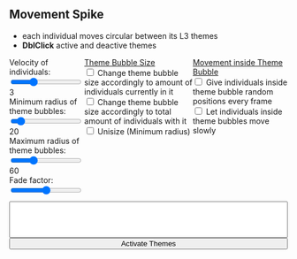 ## Movement Spike

- each individual moves circular between its L3 themes
- **DblClick** active and deactive themes


<div id="upperPanel" class="flexRow">
  <div class="slidecontainer" height="30px">
    <div class="float-left">
      Velocity of individuals: 
      <input type="range" min="0" max="10" value="3" step="1" class="slider" id="velocity-slider">
    </div>
    <div id="velocity-text">
      3
    </div>
    <div class="float-left">
      Minimum radius of theme bubbles: 
      <input type="range" min="1" max="200" value="20" step="1" class="slider" id="min-radius-slider">
    </div>
    <div id="min-radius-text">
      20
    </div>
    <div class="float-left">
      Maximum radius of theme bubbles: 
      <input type="range" min="1" max="200" value="60" step="1" class="slider" id="max-radius-slider">
    </div>
    <div id="max-radius-text">
      60
    </div>
    <div class="float-left">
      Fade factor: 
      <input type="range" min="0" max="100" value="50" step="1" class="slider" id="fade-factor-slider">
      </div>
  </div>
  <div id="preferencePanel" class="flexRow"> 
    <div id="themeBubbleSizeSelect">
    <u> Theme Bubble Size </u> <br>
      <input type="checkbox" id="singleTheme" name="singleTheme" value="singleTheme">
      <label for="singleTheme"> Change theme bubble size accordingly to amount of individuals currently in it</label><br>
      <input type="checkbox" id="totalCountTheme" name="totalCountTheme" value="totalCountTheme">
      <label for="totalCountTheme"> Change theme bubble size accordingly to total amount of individuals with it</label><br>
      <input type="checkbox" id="unisize" name="unisize" value="unisize">
      <label for="unisize"> Unisize (Minimum radius)</label><br>
    </div>
    <div id="movementInsideThemeBubble">
    <u> Movement inside Theme Bubble </u> <br>
      <input type="checkbox" id="randomMovement" name="randomMovement" value="randomMovement">
      <label for="randomMovement"> Give individuals inside theme bubble random positions every frame </label><br>
      <input type="checkbox" id="smallMovement" name="smallMovement" value="smallMovement">
      <label for="smallMovement"> Let individuals inside theme bubbles move slowly</label><br>
    </div>
  </div>
</div>

<div id="divCanvas">
  <div id="leftPanel">
    <div id="selectDiv" class="flexColumn">
      <select multiple id="activate-themes-select"></select>
      <button id="themes-select-button"> Activate Themes</button>
    </div>
    <svg id="not-active"></svg>
  </div>
  <canvas id="my-canvas"></canvas>
  <svg id="svg"></svg>
</div>




<style>
circle, .circle {
	fill: #b36;
	fill-opacity: 0.8;
}

.circleForm {
  opacity: 0.4;
}


.flexColumn {
  display: flex;
  flex-direction: column;
}

.flexRow {
  display: flex;
  flex-direction: row;
}

.float-left {
  float: left;
}

.slidecontainer {
  padding-bottom: 10px;
}

#activate-themes-select option {
    font-size: 16px;
    padding: 5px;
    background: #ffffff;
}
</style>

<script>
import { AVFParser } from "https://lively-kernel.org/voices/parsing-data/avf-parser.js"
import ForcesStructure from "https://lively-kernel.org/lively4/BP2019RH1/scratch/forces_spike/forces-structure.js"
import CenterCoordinatesForGroups from "https://lively-kernel.org/lively4/BP2019RH1/scratch/forces_spike/center-coordinates.js"
import d3 from "src/external/d3.v5.js";
import d3Hull from "https://d3js.org/d3-polygon.v1.min.js"
import { ReGL } from "./movement-regl-point-wrapper.js"

// Draw svg constants
const MAX_WIDTH = 1000
const MAX_HEIGHT = 800
const Z_INDEX = 5

// Point constants
const POINT_SIZE = 7

// Center constants
var CENTER_RADIUS = 20
var MAX_RADIUS = 50
var inactive_radius = 20

// Movement constants
var STEP_SIZE = 4

var divCanvas = lively.query(this, "#divCanvas")
var canvas = lively.query(this, "#my-canvas")
canvas.width = MAX_WIDTH
canvas.height = MAX_HEIGHT
canvas.style.position = "absolute"
//const canvas = this.parentElement.querySelector('canvas')
//const ctx = canvas.getContext('2d')

var svg = lively.query(this, '#svg')
svg.style.position = "absolute"
svg.style.width = MAX_WIDTH
svg.style.height = MAX_HEIGHT
svg.style.zIndex = Z_INDEX

var activeDrawBorders = {min_width: MAX_WIDTH * 0.3, max_width: MAX_WIDTH, min_height: 0, max_height: MAX_HEIGHT }
var inactiveDrawBorders = {min_width: 0, max_width: MAX_WIDTH * 0.3, min_height: MAX_HEIGHT * 0.4, max_height: MAX_HEIGHT }

var themesDict = {}

var leftPanel = lively.query(this, "#leftPanel")
leftPanel.style.position = "absolute"
leftPanel.style.float = "left"
leftPanel.style.width = MAX_WIDTH * 0.3 + "px"
leftPanel.style.height = MAX_HEIGHT + "px"


var notActiveSvg = lively.query(this, "#not-active")
//notActiveSvg.style.width = "auto"
notActiveSvg.style.height = MAX_HEIGHT * 0.6 
notActiveSvg.style.width = leftPanel.style.width
notActiveSvg.margin = "10px"
notActiveSvg.style.border = "1px solid black"


var themeSelect = lively.query(this, "#activate-themes-select")
themeSelect.size = 10
themeSelect.style.zIndex = svg.style.zIndex + 1

var selectThemesButton = lively.query(this, "#themes-select-button")
selectThemesButton.style.zIndex = svg.style.zIndex + 1

var velocitySlider = lively.query(this, "#velocity-slider")
var velocityText = lively.query(this, "#velocity-text")

var minRadiusSlider = lively.query(this, "#min-radius-slider")
var minRadiusText = lively.query(this, "#min-radius-text")

var maxRadiusSlider = lively.query(this, "#max-radius-slider")
var maxRadiusText = lively.query(this, "#max-radius-text")

var fadeFactorSlider = lively.query(this, "#fade-factor-slider")


var singleThemeBubbleSize = lively.query(this, '#singleTheme')
var totalCountThemeBubbleSize = lively.query(this, '#totalCountTheme')
var themeBubbleSizeSelect = lively.query(this, '#themeBubbleSizeSelect')
var unisizeThemeBubbleSize = lively.query(this, "#unisize")
unisizeThemeBubbleSize.checked = true

var randomMovementSelect = lively.query(this, "#randomMovement")
randomMovementSelect.checked = true
var smallMovementSelect = lively.query(this, "#smallMovement")

var d3Svg = d3.select(svg)
var width = svg.width
var height = svg.height

var curThemeBubbleSizeStyle = "unisize"
var curInsideThemeBubbleStrategy = "randomMovement"

var fadeFactor = 50
var maximumWaitTime = 1000 // 1 sec - for one aging step 


// initialize context

var world = this
var context = canvas.getContext("webgl") 

// initialize helper objects

var regl = new ReGL(context)

var fbo = regl.regl.framebuffer({
    width: MAX_WIDTH,
    height: MAX_HEIGHT,
    colorFormat: 'rgba',
    depth: false,
    stencil: false,
  })
  
var pastFbo = regl.regl.framebuffer({
    width: MAX_WIDTH,
    height: MAX_HEIGHT,
    colorFormat: 'rgba',
    depth: false,
    stencil: false,
  })
  
  
const drawFbo = regl.regl({
    framebuffer: fbo,
    frag: `
      precision mediump float;
      varying vec4 fragColor;
      
      void main () {
        float r = 0.0, delta = 0.0, alpha = 1.0;
        vec2 cxy = 2.0 * gl_PointCoord - 1.0;
        r = dot(cxy, cxy);

        if (r > 1.0) {
          discard;
         //gl_FragColor = vec4(0.0,0.0,0.0, 0.2);
        //} else if (r > 0.8) {
          //gl_FragColor = vec4(0.0, 0.0, 0.0, 1);
        } else {
          gl_FragColor = vec4(fragColor[0], fragColor[1], fragColor[2], 0.5);
        }
      }`,
    vert: `
      precision mediump float;
      attribute vec2 position;
      attribute float pointWidth;
      attribute vec4 color;

      varying vec4 fragColor;
      uniform float stageWidth;
      uniform float stageHeight;

      // helper function to transform from pixel space to normalized
      // device coordinates (NDC). In NDC (0,0) is the middle,
      // (-1, 1) is the top left and (1, -1) is the bottom right.
      // Stolen from Peter Beshai's great blog post:
      // http://peterbeshai.com/beautifully-animate-points-with-webgl-and-regl.html
      vec2 normalizeCoords(vec2 position) {
        // read in the positions into x and y vars
        float x = position[0];
        float y = position[1];

        return vec2(
          2.0 * ((x / stageWidth) - 0.5),
          // invert y to treat [0,0] as bottom left in pixel space
          -(2.0 * ((y / stageHeight) - 0.5)));
      }

      void main () {
        gl_PointSize = pointWidth;
        gl_Position = vec4(normalizeCoords(position), 0, 1);
        fragColor = color;
      }`,
      attributes: {
        position: function(context, props) {
          return props.points.map(function(point) {
            return [point.drawing.x, point.drawing.y];
          });
        },
        color: function(context, props) {
          return props.points.map(function(point) {
            let c = point.drawing.color
            return [c.r/255.0, c.g/255.0, c.b/255.0, c.opacity];
          });
        },
        pointWidth: function(context, props) {
          return props.points.map(function(point) {
            return point.drawing.size;
          });
        }
      },

      uniforms: {
        stageWidth: regl.regl.context("drawingBufferWidth"),
        stageHeight: regl.regl.context("drawingBufferHeight"),
      },

      count: function(context, props) {
        return props.points.length;
      },
      primitive: "points"
      
  })


const saveToPastBuffer = regl.regl({
    framebuffer: pastFbo,
    frag: `
    precision mediump float;
    uniform sampler2D texture;
    uniform float opacity;
    varying vec2 uv;
    void main () {
    
      gl_FragColor = vec4(floor(255.0 * texture2D(texture,uv) * opacity) / 255.0);
    }`,

    vert: `
    precision mediump float;
    attribute vec2 position;
    varying vec2 uv;
    void main () {
      uv = vec2(1.0 - position.x, 1.0 - position.y);
      gl_Position = vec4(1.0 - 2.0 * position, 0, 1);
    }`,

    attributes: {
      position: [
        -2, 0,
        0, -2,
        2, 2]
    },
    uniforms: {
      texture: fbo,
      opacity: regl.regl.prop('opacity')
    },
    count: 3    
})
  
const drawBuffer = (sourceBuffer, targetBuffer) => regl.regl({
    framebuffer: targetBuffer,
    frag: `
    precision mediump float;
    uniform sampler2D texture;
    varying vec2 uv;
    void main () {
      gl_FragColor = texture2D(texture, uv);
    }`,

    vert: `
    precision mediump float;
    attribute vec2 position;
    varying vec2 uv;
    void main () {
      uv = vec2(1.0 - position.x, 1.0 - position.y);
      gl_Position = vec4(1.0 - 2.0 * position, 0, 1);
    }`,

    attributes: {
      position: [
        -2, 0,
        0, -2,
        2, 2]
    },

    uniforms: {
      texture: sourceBuffer
    },
    count: 3    
})

const clearBuffer = (buffer) => regl.regl.clear({
        color: [1.0, 1.0, 1.0, 1.0],
        depth: 1,
        stencil: 0,
        framebuffer: buffer
  })

const clearCanvas = clearBuffer(pastFbo)
const drawPastToCurrent = drawBuffer(pastFbo, fbo)
const drawCurrentToScreen = drawBuffer(fbo, null)

var node
var themes
var activeThemeCounts = {}
var d3Centers = [];
var individuals = []

velocitySlider.oninput = function() {
  let value = this.value
  velocityText.innerHTML = value
  STEP_SIZE = +value
};

minRadiusSlider.oninput = function() {
  let value = this.value
  minRadiusText.innerHTML = value
  CENTER_RADIUS = +value
  updateNodes()
};

maxRadiusSlider.oninput = function() {
  let value = this.value
  maxRadiusText.innerHTML = value
  MAX_RADIUS = +value
  updateNodes()
};

fadeFactorSlider.oninput = function() {
  let value = this.value
  fadeFactor = +value
};

singleThemeBubbleSize.onclick = function(){
  if (singleThemeBubbleSize.checked) {
    curThemeBubbleSizeStyle = "singleTheme"
    totalCountThemeBubbleSize.checked = false
    unisizeThemeBubbleSize.checked = false
  } else {
    curThemeBubbleSizeStyle = "unisize"
    unisizeThemeBubbleSize.checked = true
  }
  updateNodes()
};

totalCountThemeBubbleSize.onclick = function(){
  if (totalCountThemeBubbleSize.checked) {
    curThemeBubbleSizeStyle = "totalCountTheme"
    singleThemeBubbleSize.checked = false
    unisizeThemeBubbleSize.checked = false
  } else {
    curThemeBubbleSizeStyle = "unisize"
    unisizeThemeBubbleSize.checked = true
  }
  updateNodes()
};

unisizeThemeBubbleSize.onclick = function(){
  if (unisizeThemeBubbleSize.checked) {
    curThemeBubbleSizeStyle = "unisize"
    singleThemeBubbleSize.checked = false
    totalCountThemeBubbleSize.checked = false
  } else {
    unisizeThemeBubbleSize.checked = true
    lively.notify("To disable unisize Theme Bubble Size select other Theme Bubble Size option.")
  }
  updateNodes()
}

randomMovementSelect.onclick = function(){
  if (randomMovementSelect.checked) {
    curInsideThemeBubbleStrategy = "randomMovement"
    smallMovementSelect.checked = false
  } else {
    curInsideThemeBubbleStrategy = "smallMovement"
    smallMovementSelect.checked = true
  }
};

smallMovementSelect.onclick = function(){
  if (smallMovementSelect.checked) {
    curInsideThemeBubbleStrategy = "smallMovement"
    randomMovementSelect.checked = false
  } else {
    curInsideThemeBubbleStrategy = "randomMovement"
    randomMovementSelect.checked = true
  }
};

/*for (var i = 0; i < themeBubbleSizeSelect.children.length; i++) {
  var child = themeBubbleSizeSelect.children[i]
  if (child.nodeName != "INPUT") continue
  
  try {
     lively.query(this, child.id)
  } catch (err) {
    lively.notify("No id for input element:", child, "given")
  }
 
  // Do stuff
  debugger
}*/

 

(async () => {
  let data = await AVFParser.loadCovidData();
  individuals = data
  let points = initData(individuals)
  /*for (var i = 0; i < 20; i++) {
    individuals = individuals.concat(data)
  }*/
  themes = individuals.map( individual => individual.themes['L3'])
  themes = new Set(themes.flat())
  themes = Array.from(themes)
  
  themes.forEach(theme => themeSelect.options[themeSelect.options.length] = new Option(theme))
  themes.push("no_active_theme")
  


  themes.forEach(theme => {
    themesDict[theme] = getRandomCoords(inactiveDrawBorders.min_width, inactiveDrawBorders.max_width, inactiveDrawBorders.min_height, inactiveDrawBorders.max_height)
    themesDict[theme]["active"] = false
    themesDict[theme]["radius"] = CENTER_RADIUS
  })
  
  Object.keys(themesDict).forEach(theme => {
    let elem = themesDict[theme]
        elem["theme"] = theme
        d3Centers.push(elem)
  })
  
    activeThemeCounts = calculateActiveThemeCounts(themes, individuals)

  
  node = d3Svg
    .append("g")
    .selectAll(".circle")
    .data(d3Centers)
    .enter()
    .append('g')
    .classed('circle', true)
    .attr("transform", function(d) { return 'translate('+ [d.x, d.y] + ')' })
  
  node
    .append("circle")
    .classed("circleForm", true)
    .attr("r", function(d){return d.radius})
    .on("dblclick", function(d) {return d.active? deactivateTheme(d.theme) : activateTheme(d.theme)})
    .style("fill", function(d) {return d.active ? "red" : "grey"})
    .style("stroke", function(d) {return d.active ? "darkred" : "black"})
    .style("stroke-width", 2)
  
  node
    .append("text")
    .classed("circleText", true)
    .attr('dy', function(d){return d.radius})
    .attr("text-anchor", "middle")
    .attr("alignment-baseline", "hanging")
    .style("fill", function(d) {return d.active ? "red" : "grey"})
    .text(d => d.theme)
  

  var drag = d3.drag().on("drag", function(d, i) {
    clearBuffer(pastFbo)
		var dx = d3.event.dx, dy = d3.event.dy
    var newPos = {x: d.x + dx, y: d.y + dy}
    
    if (inside(newPos, activeDrawBorders) && !d.active) {
      activateTheme(d.theme, false)
    } else if (inside(newPos, inactiveDrawBorders) && d.active) {
      deactivateTheme(d.theme, false)
    } else if (!inside(newPos, activeDrawBorders) && !inside(newPos, inactiveDrawBorders)) {
      return;
    } 
    
		d.x += dx
		d.y += dy
    themesDict[d.theme].x = d.x
    themesDict[d.theme].y = d.y
		d3.select(this).attr("transform", "translate(" + [d.x, d.y] + ")" )
	})
  
  
  node.call(drag)
  
  let newTargetPosBuffer = {}
  let curTargetPosBuffer = {}
  
  let counter = 0;
  var last_time = performance.now()
  var time_now
  var opacity = 1.0

  regl.regl.frame(({time}) => {
    if (!lively.isInBody(divCanvas)) return;
    
    // 1. clear buffers. somehow the points get really jumbled up and disappear when fbo is cleared too quickly (needs some testing, maybe adding depth and stencil resolved it)
    if (counter >= 3) {
      clearBuffer(fbo)
      counter = 0
    }
    counter++
    
    regl.regl.clear({color: [1.0, 1.0, 1.0, 1.0]})

    
    // 2. load pastFbo to fbo
    fbo.use(() => {
      drawPastToCurrent()    
    })
    
    // 3. draw new points to fbo
    drawPointsWithNewCoordinates(points, newTargetPosBuffer, curTargetPosBuffer)


    // 4. draw fbo to screen
    drawCurrentToScreen()
    
    time_now = performance.now()
    if (fadeFactor == 0) {
      opacity = 1.0
    } else if (fadeFactor == 100) {
      opacity = 0.0
    } else if (time_now - last_time > maximumWaitTime - fadeFactor * 100) {
      last_time = time_now
      opacity = 0.99
    } else {
      opacity = 1.0
    }
    
    
    // 5. put fbo to pastFbo and update transparency
    pastFbo.use(() => {
      saveToPastBuffer({
        opacity: opacity
      })    
    })
    
    
  })
})();



function calculateActiveThemeCounts(themes, individuals) {

  let activeThemeCounts = {}
  let activeThemes = themes.filter(isActive)
  activeThemes.forEach( theme => activeThemeCounts[theme] = {})
  individuals.forEach( individual => {
    let individualActiveThemes = individual.themes.L3.filter(isActive)
    individualActiveThemes.forEach( theme => {
      activeThemeCounts[theme].totalCount = (activeThemeCounts[theme].totalCount || 0) + 1
      activeThemeCounts.totalCount = (activeThemeCounts.totalCount || 0) + 1
    })
    if (individualActiveThemes.length == 1) {
      activeThemeCounts[individualActiveThemes[0]].singleCount = (activeThemeCounts[individualActiveThemes[0]].singleCount || 0) + 1
    }
    
  })
  return activeThemeCounts
}

selectThemesButton.addEventListener("click", () => {
  let selectedOptions = themeSelect.selectedOptions
  let selectedThemes = Array.from(selectedOptions).map(el => el.value);
  let notSelectedThemes = themes.filter(t => !selectedThemes.includes(t))

  selectedThemes.forEach(theme => activateTheme(theme, false))
  notSelectedThemes.forEach(theme => deactivateTheme(theme))
  
  updateCoordinatesThemesInCircle(selectedThemes)
  clearBuffer(pastFbo)
})

function activateTheme(theme, updateCoordinates = true) {

  if (updateCoordinates) {
    updateCoordinatesTheme(theme, activeDrawBorders)
  }
  
  themesDict[theme].active = true
  updateNodes()
  highlightSelectedTheme(theme)
}

function highlightSelectedTheme(theme) {
    Array.from(themeSelect.options).forEach((themeOption, index) => {
    if (themeOption.value === theme) {
      Array.from(themeSelect.options)[index].selected = "selected"
    }
  })
}

function dishighlightSelectedTheme(theme) {
    Array.from(themeSelect.options).forEach((themeOption, index) => {
    if (themeOption.value === theme) {
      Array.from(themeSelect.options)[index].selected = false
    }
  })
}

function deactivateTheme(theme, updateCoordinates = true) {
  if (updateCoordinates) {
    updateCoordinatesTheme(theme, inactiveDrawBorders)
  }
  themesDict[theme].active = false
  updateNodes()
  dishighlightSelectedTheme(theme)
}

function updateCoordinatesTheme(theme, drawBorders) {
    let newCoords = getRandomCoords(drawBorders.min_width, drawBorders.max_width, drawBorders.min_height, drawBorders.max_height)
    themesDict[theme].x = newCoords.x
    themesDict[theme].y = newCoords.y
}

function updateCoordinatesThemesInCircle(themes) {
  let count = themes.length
  let angle = (2 * Math.PI) / count
  let middlePoint = calculateMiddlePointOfDrawBorders(activeDrawBorders)
  let radius = calculateRadiusOfDrawBorders(activeDrawBorders, 0.5)
  
  for (var i = 0; i < count; i++) {
    let curAngle = i * angle
    let x = middlePoint.x + radius * Math.cos(curAngle)
    let y = middlePoint.y + radius * Math.sin(curAngle)
    themesDict[themes[i]].x = x
    themesDict[themes[i]].y = y
  }
  updateNodes()
}

function calculateMiddlePointOfDrawBorders(drawBorders) {
  return {x: drawBorders.min_width + (drawBorders.max_width - drawBorders.min_width) / 2, y: drawBorders.min_height + (drawBorders.max_height - drawBorders.min_height) / 2}
}

function calculateRadiusOfDrawBorders(drawBorders, factor = 1) {
  let minDist = drawBorders.max_height - drawBorders.min_height < drawBorders.max_width - drawBorders.min_width ? drawBorders.max_height - drawBorders.min_height : drawBorders.max_width - drawBorders.min_height
  return (minDist / 2) * factor
}

function inside(position, drawBorders) {
  return (position.x >= drawBorders.min_width && position.x <= drawBorders.max_width && position.y >= drawBorders.min_height && position.y <= drawBorders.max_height)
}

function updateThemeRadius(sizeStyle = "unisize") {

  activeThemeCounts = calculateActiveThemeCounts(themes, individuals)
  let radiusFunc = unisizeRadius
  if (sizeStyle == "singleTheme") {
    radiusFunc = calculateSingleThemeRadius
  } else if (sizeStyle == "totalCountTheme") {
    radiusFunc = calculateTotalCountThemeRadius
  }
  debugger
  Object.keys(themesDict).forEach( theme =>
    themesDict[theme]["radius"] = radiusFunc(theme)
  )
  
}

let unisizeRadius = function(theme) {
  if (!isActive(theme)) return inactive_radius
  return CENTER_RADIUS
}

let calculateSingleThemeRadius = function(theme) {
  if (!isActive(theme)) return inactive_radius
  return CENTER_RADIUS + (MAX_RADIUS - CENTER_RADIUS) * (activeThemeCounts[theme].singleCount || 0) / activeThemeCounts.totalCount
}

let calculateTotalCountThemeRadius = function(theme) {
  if (!isActive(theme)) return inactive_radius
  return CENTER_RADIUS + (MAX_RADIUS - CENTER_RADIUS) * activeThemeCounts[theme].totalCount / activeThemeCounts.totalCount
}

function updateNodes(sizeStyle = "unisize") {
  
  updateThemeRadius(curThemeBubbleSizeStyle)
  
  node
    .data(d3Centers)
    .enter()
    .merge(node)
    .attr("transform", function(d) { return 'translate('+ [d.x, d.y] + ')' })
        
  node
    .selectAll('.circleForm')
    .attr("r", function(d) {return d.radius})
    .style("fill", function(d) {return d.active ? "red" : "grey"}) 
    .style("stroke", function(d) {return d.active ? "red" : "grey"})
    .style("stroke", function(d) {return d.active ? "darkred" : "black"})
    .style("stroke-width", 2)
  
  node
    .selectAll('.circleText')
    .attr('dy', function(d){return d.radius})
    .style("fill", function(d) {return d.active ? "red" : "grey"})
}


function randomFromInterval(min, max) {
  return Math.random() * (max - min) + min
}

function randomIntFromInterval(min, max) {
  return Math.floor(randomFromInterval(min, max))
}

function getRandomCoords(min_width = 0, max_width = MAX_WIDTH, min_height = 0, max_height = MAX_HEIGHT) {
  return {x: randomIntFromInterval(min_width, max_width), y: randomIntFromInterval(min_height, max_height)}
}

function initData(data) {
  let result = data
  
  for (var i = 0; i < result.length; i++) {
    let x = randomIntFromInterval(2 * CENTER_RADIUS, MAX_WIDTH - 2 * CENTER_RADIUS)
    let y = randomIntFromInterval(2 * CENTER_RADIUS, MAX_HEIGHT - 2 * CENTER_RADIUS)
    let c = d3.rgb(255,0,0)
    c["opacity"] = 1
    result[i]["drawing"] = {
      id: i,
      y: y,
      x: x,
      sy: y,
      sx: x,
      highlighted: false,
      size: POINT_SIZE,
      color: c,
      defaultColor: d3.rgb(255,0,0),
      nextThemePointDestination: 0
    };
  }
  
  return result

}

const drawPointsWithNewCoordinates = (points, newTargetPosBuffer, curTargetPosBuffer) => { 
  
  points.forEach((point) => {
      let newTargetPosition = getTargetPosition(points, point, STEP_SIZE, newTargetPosBuffer, curTargetPosBuffer)
      point.drawing.x = newTargetPosition.x
      point.drawing.y = newTargetPosition.y
  });
  
  fbo.use(() => {
    drawFbo({
      points: points
    })
  })
}

function reachedTargetPos(targetPos, point, stepsize) {
  return Math.abs(targetPos.x - point.drawing.x) <= themesDict[getTargetTheme(point)].radius && Math.abs(targetPos.y - point.drawing.y) <= themesDict[getTargetTheme(point)].radius
}

function getTargetTheme(point) {
  return point.themes.L3[point.drawing.nextThemePointDestination]
}

function getNextThemePointIndex(point) {
  //return randomIntFromInterval(0, point.themes.L3.length - 1)
  return (point.drawing.nextThemePointDestination + 1) % point.themes.L3.length
}

function getTargetPosByTheme(point) {
  return themesDict[point.themes.L3[point.drawing.nextThemePointDestination]]
}

const isActive = (theme) => themesDict[theme].active

function getTargetPosition(points, point, stepsize, newTargetPosBuffer, curTargetPosBuffer) {
  
  // question 2
  let curTargetPos = getTargetPosByTheme(point)
  
  //question 1
  
  let activeThemes = point.themes.L3.filter(isActive)
  
  if (activeThemes.length == 0) {
    newTargetPosBuffer.x = themesDict["no_active_theme"].x
    newTargetPosBuffer.y = themesDict["no_active_theme"].y
    return newTargetPosBuffer
  }
  
  if (activeThemes.length == 1 && reachedTargetPos(curTargetPos, point, stepsize)) {
  return updateTargetPosBufferInsideThemeBubble(newTargetPosBuffer, curTargetPos, point, activeThemes)
  } else if (!isActive(point.themes.L3[point.drawing.nextThemePointDestination]) || reachedTargetPos(curTargetPos, point, stepsize)) {
    point.drawing.nextThemePointDestination = getNextThemePointIndex(point)
  }

  let xDiff = Math.abs(curTargetPos.x - point.drawing.x)
  let yDiff = Math.abs(curTargetPos.y - point.drawing.y)
  let alpha = 5.0
  
  if (xDiff > yDiff) {
    if (curTargetPos.x - point.drawing.x > 0) {
      newTargetPosBuffer.x = point.drawing.x + stepsize;
    } else {
      newTargetPosBuffer.x = point.drawing.x - stepsize;
    }
    if (curTargetPos.y - point.drawing.y > 0) {
      newTargetPosBuffer.y = point.drawing.y + stepsize * (yDiff / xDiff) * Math.random() * alpha;
    } else {
      newTargetPosBuffer.y = point.drawing.y - stepsize * (yDiff / xDiff) * Math.random() * alpha;
    }
  } else {   
    if (curTargetPos.x - point.drawing.x > 0) {
      newTargetPosBuffer.x = point.drawing.x + stepsize * (xDiff / yDiff) * Math.random() * alpha;
    } else {
      newTargetPosBuffer.x = point.drawing.x - stepsize * (xDiff / yDiff) * Math.random() * alpha;
    }
    if (curTargetPos.y - point.drawing.y > 0) {
      newTargetPosBuffer.y = point.drawing.y + stepsize;
    } else {
      newTargetPosBuffer.y = point.drawing.y - stepsize;
    }
  }
  
  return newTargetPosBuffer
}

function updateTargetPosBufferInsideThemeBubble(newTargetPosBuffer, curTargetPosBuffer, point, activeThemes) {
  if (curInsideThemeBubbleStrategy == "randomMovement") {
    return updateTargetPosInsideThemeBubbleRandom(newTargetPosBuffer, curTargetPosBuffer, point, activeThemes)
  } else if (curInsideThemeBubbleStrategy == "smallMovement") {
    return updateTargetPosInsideThemeBubbleSmallMovement(newTargetPosBuffer, curTargetPosBuffer, point, activeThemes)
  } else {
    lively.notify("No known updateTargetPosBufferInsideThemeBubble strategy given, curInsideThemeBubbleStartegy >>>", curInsideThemeBubbleStrategy)
  }
}

function updateTargetPosInsideThemeBubbleSmallMovement(newTargetPosBuffer, curTargetPosBuffer, point, activeThemes) {
    let inner_radius = 1 //CENTER_RADIUS * 0.8
    let r = Math.sqrt(inner_radius * Math.random())
    let theta = Math.random() * Math.PI * 2;
    newTargetPosBuffer.x = point.drawing.x + r * Math.cos(theta)
    newTargetPosBuffer.y = point.drawing.y + r * Math.sin(theta)
    return newTargetPosBuffer
}

function updateTargetPosInsideThemeBubbleRandom(newTargetPosBuffer,curTargetPosBuffer, point, activeThemes) {
    let inner_radius = themesDict[activeThemes.first].radius * 0.7
    let r = inner_radius * Math.random()
    let theta = Math.random() * Math.PI * 2;
    
    newTargetPosBuffer.x = curTargetPosBuffer.x + r * Math.cos(theta)
    newTargetPosBuffer.y = curTargetPosBuffer.y + r * Math.sin(theta)
    return newTargetPosBuffer
}

function updateTargetPosInsideThemeBubbleLeosStrategy(newTargetPosBuffer, curTargetPosBuffer, point, activeThemes) {
    newTargetPosBuffer.x = point.drawing.x + r * Math.cos(theta)
    newTargetPosBuffer.y = point.drawing.y + r * Math.sin(theta)
    curTargetPosBuffer.x = point.drawing.x + CENTER_RADIUS * Math.cos(theta)
    curTargetPosBuffer.y = point.drawing.y + CENTER_RADIUS * Math.sin(theta)
  
}


</script>